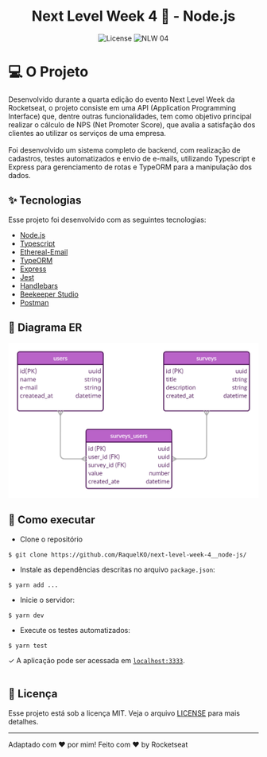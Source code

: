 <h1 align="center">Next Level Week 4 🚀 - Node.js</h1>

<p align="center">
 <img alt="License" src="https://img.shields.io/static/v1?label=license&message=MIT&color=8257E5&labelColor=000000">
 <img src="https://img.shields.io/static/v1?label=NLW&message=04&color=8257E5&labelColor=000000" alt="NLW 04" />
</p>

# 💻 O Projeto
 
</p>

Desenvolvido durante a quarta edição do evento Next Level Week da Rocketseat, o projeto consiste em uma API (Application Programming Interface) que, dentre outras funcionalidades, tem como objetivo principal realizar o cálculo de NPS (Net Promoter Score), que avalia a satisfação dos clientes ao utilizar os serviços de uma empresa. 
<br/>
<br/>
Foi desenvolvido um sistema completo de backend, com realização de cadastros, testes automatizados e envio de e-mails, utilizando Typescript e Express para gerenciamento de rotas e TypeORM para a manipulação dos dados.
<br>

## ✨ Tecnologias
Esse projeto foi desenvolvido com as seguintes tecnologias:

- [Node.js](https://nodejs.org/en/)
- [Typescript](https://www.typescriptlang.org/)
- [Ethereal-Email](https://ethereal.email/)
- [TypeORM](https://typeorm.io/#/)
- [Express](https://expressjs.com/pt-br/)
- [Jest](https://jestjs.io/)
- [Handlebars](https://handlebarsjs.com/)
- [Beekeeper Studio](https://www.beekeeperstudio.io/)
- [Postman](https://www.postman.com/)

## 🔶 Diagrama ER

<img src="public/Diagrama-ER-NLW4.png" alt="Diagrama da aplicação" />

## 🚀 Como executar
- Clone o repositório
```
$ git clone https://github.com/RaquelKO/next-level-week-4__node-js/
```
- Instale as dependências descritas no arquivo `package.json`:
```
$ yarn add ...
```
- Inicie o servidor:
```
$ yarn dev
```
- Execute os testes automatizados:
```
$ yarn test
```
✓ A aplicação pode ser acessada em [`localhost:3333`](http://localhost:3333).
<br/>
<br/>
## 📄 Licença
Esse projeto está sob a licença MIT. Veja o arquivo [LICENSE](LICENSE.md) para mais detalhes.

---

Adaptado com ♥ por mim! Feito com ♥ by Rocketseat
